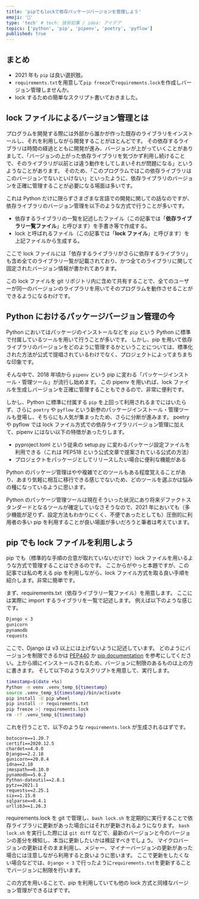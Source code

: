 ```yaml
---
title: 'pipでもlockで依存パッケージバージョンを管理しよう'
emoji: '🐍'
type: 'tech' # tech: 技術記事 / idea: アイデア
topics: ['python', 'pip', 'pipenv', 'poetry', 'pyflow']
published: true
---
```


## まとめ

- 2021 年も `pip` は良い選択肢。
- `requirements.txt`を用意して`pip freeze`で`requirements.lock`を作成しバージョン管理しませんか。
- lock するための簡単なスクリプト書いておきました。

## lock ファイルによるバージョン管理とは

プログラムを開発する際には外部から誰かが作った既存のライブラリをインストールし、それを利用しながら開発することがほとんどです。
その依存するライブラリは時間の経過とともに開発が進み、バージョンが上がっていくことがありまして、「バージョンの上がった依存ライブラリを気づかず利用し続けることで、そのライブラリが以前とは違う動作をしてしまいそれが問題になる」というようなことがあります。
そのため、「このプログラムではこの依存ライブラリはこのバージョンでないといけない」といったように、依存ライブラリのバージョンを正確に管理することが必要になる場面は多いです。

これは Python だけに限らずさまざまな言語での開発に関しての話なのですが、
依存ライブラリのバージョン管理を以下のような方式で行うことが多いです。

- 依存するライブラリの一覧を記述したファイル（この記事では「**依存ライブラリ一覧ファイル**」と呼びます）を手書き等で作成する。
- lock と呼ばれるファイル（この記事では「**lock ファイル**」と呼びます）を上記ファイルから生成する。

ここで lock ファイルには「依存するライブラリがさらに依存するライブラリ」も含め全てのライブラリ一覧が記載されており、かつ全てのライブラリに関して固定されたバージョン情報が書かれてあります。

この lock ファイルを git リポジトリ内に含めて共有することで、全てのユーザーが同一のバージョンのライブラリを用いてそのプログラムを動作させることができるようになるわけです。

## Python におけるパッケージバージョン管理の今

Python においてはパッケージのインストールなどを `pip` という Python に標準で付属しているツールを用いて行うことが多いです。
しかし、pip を用いて依存ライブラリのバージョンをどのように管理するかということについては、標準化された方法が公式で提唱されているわけでなく、プロジェクトによってまちまちな印象です。

そんな中で、2018 年頃から `pipenv` という pip に変わる「パッケージインストール・管理ツール」が流行し始めます。
この pipenv を用いれば、lock ファイルを生成しバージョンを正確に管理することもできるので、非常に便利です。

しかし、Python に標準に付属する `pip` を上回って利用されるまでにはいたらず、さらに `poetry` や `pyflow` という新参のパッケージインストール・管理ツールも登場し、そちらにも人気が集まったため、さらに分断が進みます。
poetry や pyflow では lock ファイル方式での依存ライブラリバージョン管理に加えて、pipenv にはない以下の特徴があったりします。

- pyproject.toml という従来の setup.py に変わるパッケージ設定ファイルを利用できる（これは PEP518 という公式文章で提案されている公式の方法）
- プロジェクトをパッケージとしてリリースしたい場合に便利な機能がある

Python のパッケージ管理はやや複雑でどのツールもある程度覚えることがあり、あまり気軽に相互に移行できる感じでないため、どのツールを選ぶかは悩みの種になっているように思います。

Python のパッケージ管理ツールは現在そういった状況にあり将来デファクトスタンダードとなるツールが確定していなさそうなので、2021 年においても（多少機能が足りず、設定方法もわかりにくく、不便であったとしても）圧倒的に利用者の多い pip を利用することが良い場面が多いだろうと筆者は考えています。

## pip でも lock ファイルを利用しよう

pip でも（標準的な手順の合意が取れていないだけで）lock ファイルを用いるような方式で管理することはできるのです。
ここからがやっと本題ですが、この記事では私の考える pip を利用しながら、lock ファイル方式を取る良い手順を紹介します。非常に簡単です。

まず、requirements.txt（依存ライブラリ一覧ファイル）を用意します。
ここには実際に import するライブラリを一覧で記述します。
例えば以下のような感じです。

```:requirements.txt
Django < 3
gunicorn
pynamodb
requests
```

ここで、Django は v3 以上には上げないように記述しています。
どのようにバージョンを制限できるかは [PEP440](https://www.Python.org/dev/peps/pep-0440/#version-specifiers) か [pip documentation](https://pip.pypa.io/en/latest/reference/pip_install/#example-requirements-file) を参考にしてください。上から順にインストールされるため、バージョンに制限のあるものは上の方に書きます。
そして以下のようなスクリプトを用意して、実行します。

```bash:lock.sh
timestamp=$(date +%s)
Python -m venv .venv_temp_${timestamp}
source .venv_temp_${timestamp}/bin/activate
pip install -U pip wheel
pip install -r requirements.txt
pip freeze >| requirements.lock
rm -rf .venv_temp_${timestamp}
```

これを行うことで、以下のような `requirements.lock` が生成されるはずです。

```:requirements.lock
botocore==1.20.7
certifi==2020.12.5
chardet==4.0.0
Django==2.2.18
gunicorn==20.0.4
idna==2.10
jmespath==0.10.0
pynamodb==5.0.2
Python-dateutil==2.8.1
pytz==2021.1
requests==2.25.1
six==1.15.0
sqlparse==0.4.1
urllib3==1.26.3
```

requirements.lock を git で管理し、`bash lock.sh` を定期的に実行することで依存ライブラリに更新があった場合にはそれが更新されるようになります。
`bash lock.sh` を実行した際には `git diff` などで、最新のバージョンと今のバージョンの差分を検知し、本当に更新したいかは検証すべきでしょう。
マイクロバージョンの更新はそのまま利用し、メジャー、マイナーバージョンの更新があった場合には注意しながら利用すると良いように思います。
ここで更新をしたくない場合などでは、`Django < 3` で行ったように`requirements.txt`を更新することでバージョンに制限を行います。

この方式を用いることで、pip を利用していても他の lock 方式と同様なバージョン管理ができるはずです。
